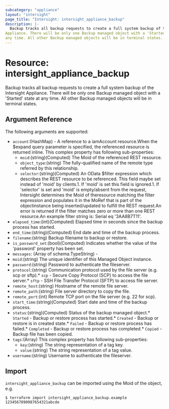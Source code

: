 ```yaml
---
subcategory: "appliance"
layout: "intersight"
page_title: "Intersight: intersight_appliance_backup"
description: |-
  Backup tracks all backup requests to create a full system backup of the Intersight
Appliance. There will be only one Backup managed object with a 'Started' state at
any time. All other Backup managed objects will be in terminal states.
---
```


# Resource: intersight_appliance_backup
Backup tracks all backup requests to create a full system backup of the Intersight
Appliance. There will be only one Backup managed object with a 'Started' state at
any time. All other Backup managed objects will be in terminal states.
## Argument Reference
The following arguments are supported:
* `account`:(HashMap) - A reference to a iamAccount resource.When the $expand query parameter is specified, the referenced resource is returned inline. 
This complex property has following sub-properties:
  + `moid`:(string)(Computed) The Moid of the referenced REST resource. 
  + `object_type`:(string) The fully-qualified name of the remote type referred by this relationship. 
  + `selector`:(string)(Computed) An OData $filter expression which describes the REST resource to be referenced. This field maybe set instead of 'moid' by clients.1. If 'moid' is set this field is ignored.1. If 'selector' is set and 'moid' is empty/absent from the request, Intersight determines the Moid of theresource matching the filter expression and populates it in the MoRef that is part of the objectinstance being inserted/updated to fulfill the REST request.An error is returned if the filter matches zero or more than one REST resource.An example filter string is: Serial eq '3AA8B7T11'. 
* `elapsed_time`:(int)(Computed) Elapsed time in seconds since the backup process has started. 
* `end_time`:(string)(Computed) End date and time of the backup process. 
* `filename`:(string) Backup filename to backup or restore. 
* `is_password_set`:(bool)(Computed) Indicates whether the value of the 'password' property has been set. 
* `messages`:
                (Array of schema.TypeString) -
* `moid`:(string) The unique identifier of this Managed Object instance. 
* `password`:(string) Password to authenticate the fileserver. 
* `protocol`:(string) Communication protocol used by the file server (e.g. scp or sftp).* `scp` - Secure Copy Protocol (SCP) to access the file server.* `sftp` - SSH File Transfer Protocol (SFTP) to access file server. 
* `remote_host`:(string) Hostname of the remote file server. 
* `remote_path`:(string) File server directory to copy the file. 
* `remote_port`:(int) Remote TCP port on the file server (e.g. 22 for scp). 
* `start_time`:(string)(Computed) Start date and time of the backup process. 
* `status`:(string)(Computed) Status of the backup managed object.* `Started` - Backup or restore process has started.* `Created` - Backup or restore is in created state.* `Failed` - Backup or restore process has failed.* `Completed` - Backup or restore process has completed.* `Copied` - Backup file has been copied. 
* `tags`:(Array)
This complex property has following sub-properties:
  + `key`:(string) The string representation of a tag key. 
  + `value`:(string) The string representation of a tag value. 
* `username`:(string) Username to authenticate the fileserver. 


## Import
`intersight_appliance_backup` can be imported using the Moid of the object, e.g.
```
$ terraform import intersight_appliance_backup.example 1234567890987654321abcde
``` 